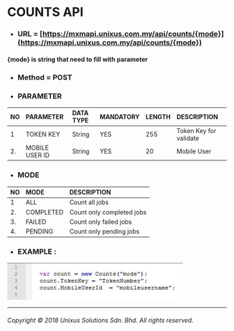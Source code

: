 # COUNTS API

* ### URL = [https://mxmapi.unixus.com.my/api/counts/{mode}](https://mxmapi.unixus.com.my/api/counts/{mode})

#### {mode}  is string that need to fill with parameter

* ### Method = POST
* ### PARAMETER

| NO | PARAMETER | DATA TYPE | MANDATORY | LENGTH | DESCRIPTION |
| :--- | :--- | :--- | :--- | :--- | :--- |
| 1 | TOKEN KEY | String | YES | 255 | Token Key for validate |
| 2. | MOBILE USER ID | String | YES | 20 | Mobile User |

* ### MODE

| NO | MODE | DESCRIPTION |
| :--- | :--- | :--- |
| 1 | ALL | Count all jobs |
| 2. | COMPLETED | Count only completed jobs |
| 3. | FAILED | Count only failed jobs |
| 4. | PENDING | Count only pending jobs |

* ### EXAMPLE :

![](/assets/count.JPG)

---

###### Copyright © 2018 Unixus Solutions Sdn. Bhd. All rights reserved.




